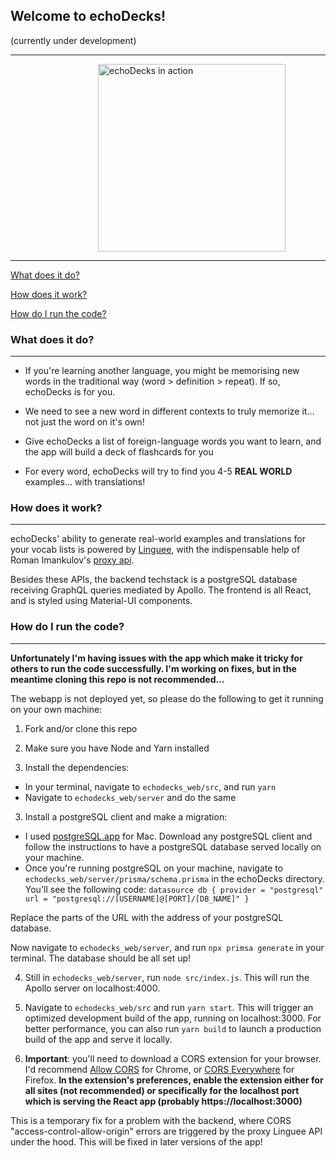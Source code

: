 ## Welcome to echoDecks!

(currently under development)

---

<img alt="echoDecks in action" src="https://i.postimg.cc/hjsrfMf3/Screenshot-2021-06-24-at-17-53-45.png" style="height: 300px; margin-left: 140px"/>

---

[What does it do?]()

[How does it work?]()

[How do I run the code?]()

### What does it do?

---

- If you're learning another language, you might be memorising new words in the traditional way (word > definition >
  repeat). If so, echoDecks is for you.

- We need to see a new word in different contexts to truly memorize
  it... not just the word on it's own!

- Give echoDecks a list of foreign-language words you want to learn, and
  the app will build a deck of flashcards for you

- For every word, echoDecks will try to find you 4-5 **REAL WORLD** examples...
  with translations!

### How does it work?

---

echoDecks' ability to generate real-world examples and translations for your vocab lists is powered by [Linguee](https://www.linguee.com/), with the indispensable help of Roman Imankulov's [proxy api](https://github.com/imankulov/linguee-api).

Besides these APIs, the backend techstack is a postgreSQL database receiving GraphQL queries mediated by Apollo. The frontend is all React, and is styled using Material-UI components.

### How do I run the code?

---

**Unfortunately I'm having issues with the app which make it tricky for others to run the code successfully. I'm working on fixes, but in the meantime cloning this repo is not recommended...**

The webapp is not deployed yet, so please do the following to get it running on your own machine:

1. Fork and/or clone this repo

2. Make sure you have Node and Yarn installed

3. Install the dependencies:

- In your terminal, navigate to `echodecks_web/src`, and run `yarn`
- Navigate to `echodecks_web/server` and do the same

3. Install a postgreSQL client and make a migration:

- I used [postgreSQL.app](https://postgresapp.com/) for Mac. Download any postgreSQL client and follow the instructions to have a postgreSQL database served locally on your machine.
- Once you're running postgreSQL on your machine, navigate to `echodecks_web/server/prisma/schema.prisma` in the echoDecks directory. You'll see the following code:
  `datasource db { provider = "postgresql" url = "postgresql://[USERNAME]@[PORT]/[DB_NAME]" }`

Replace the parts of the URL with the address of your postgreSQL database.

Now navigate to `echodecks_web/server`, and run `npx primsa generate` in your terminal. The database should be all set up!

4. Still in `echodecks_web/server`, run `node src/index.js`. This will run the Apollo server on localhost:4000.

5. Navigate to `echodecks_web/src` and run `yarn start`. This will trigger an optimized development build of the app, running on localhost:3000. For better performance, you can also run `yarn build` to launch a production build of the app and serve it locally.

6. **Important**: you'll need to download a CORS extension for your browser. I'd recommend [Allow CORS](https://chrome.google.com/webstore/detail/allow-cors-access-control/lhobafahddgcelffkeicbaginigeejlf) for Chrome, or [CORS Everywhere](https://addons.mozilla.org/en-US/firefox/addon/cors-everywhere/) for Firefox. **In the extension's preferences, enable the extension either for all sites (not recommended) or specifically for the localhost port which is serving the React app (probably https://localhost:3000)**

This is a temporary fix for a problem with the backend, where CORS "access-control-allow-origin" errors are triggered by the proxy Linguee API under the hood. This will be fixed in later versions of the app!
